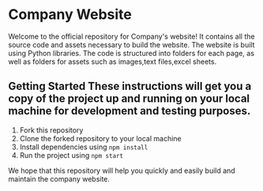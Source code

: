 # Company Website 
  Welcome to the official repository for Company's website! It contains all the source code and assets necessary to build the website. The website is built using Python libraries. The code is structured into folders for each page, as well as folders for assets such as images,text files,excel sheets.
## Getting Started These instructions will get you a copy of the project up and running on your local machine for development and testing purposes. 
 1. Fork this repository
 2. Clone the forked repository to your local machine
 3. Install dependencies using `npm install`
 4. Run the project using `npm start`

 We hope that this repository will help you quickly and easily build and maintain the company website.
